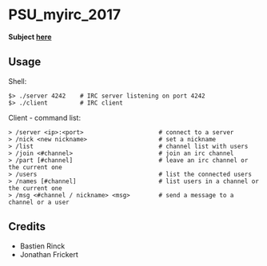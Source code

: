 # PSU_myirc_2017

**Subject [here](https://github.com/thibautcornolti/MyIRC/blob/master/Subject.pdf)**

## Usage

Shell:
```
$> ./server 4242    # IRC server listening on port 4242
$> ./client         # IRC client
```

Client - command list:
```
> /server <ip>:<port>                     # connect to a server
> /nick <new nickname>                    # set a nickname
> /list                                   # channel list with users
> /join <#channel>                        # join an irc channel
> /part [#channel]                        # leave an irc channel or the current one
> /users                                  # list the connected users
> /names [#channel]                       # list users in a channel or the current one
> /msg <#channel / nickname> <msg>        # send a message to a channel or a user
```

## Credits

* Bastien Rinck
* Jonathan Frickert

